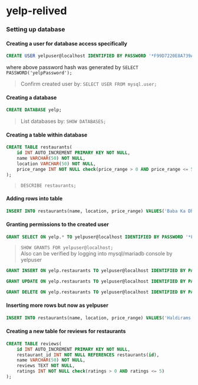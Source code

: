 # yelp-relived

### Setting up database
#### Creating a user for database access specifically
```sql
CREATE USER yelpuser@localhost IDENTIFIED BY PASSWORD '*F99D7220E8A739AB281D53045C98467445CE4DBE';
```
where above password hash was generated by `SELECT PASSWORD('yelpPassword');`

>Confirm created user by: `SELECT USER FROM mysql.user;`

#### Creating a database
```sql
CREATE DATABASE yelp;
```
>List databases by: `SHOW DATABASES;`

#### Creating a table within database
```sql
CREATE TABLE restaurants(
    id INT AUTO_INCREMENT PRIMARY KEY NOT NULL,
    name VARCHAR(50) NOT NULL,
    location VARCHAR(50) NOT NULL,
    price_range INT NOT NULL check(price_range > 0 AND price_range <= 5)
);
```
>`DESCRIBE restaurants;`

#### Adding rows into table
```sql
INSERT INTO restaurants(name, location, price_range) VALUES('Baba Ka Dhaba', 'Delhi', 1); --By root user
```
#### Granting permissions to the created user
```sql
GRANT SELECT ON yelp.* TO yelpuser@localhost IDENTIFIED BY PASSWORD '*F99D7220E8A739AB281D53045C98467445CE4DBE';--By root user
```
>`SHOW GRANTS FOR yelpuser@localhost;`  
>Also can be verified by logging into mysql/mariadb console by yelpuser

```sql
GRANT INSERT ON yelp.restaurants TO yelpuser@localhost IDENTIFIED BY PASSWORD '*F99D7220E8A739AB281D53045C98467445CE4DBE';
```
```sql
GRANT UPDATE ON yelp.restaurants TO yelpuser@localhost IDENTIFIED BY PASSWORD '*F99D7220E8A739AB281D53045C98467445CE4DBE';
```
```sql
GRANT DELETE ON yelp.restaurants TO yelpuser@localhost IDENTIFIED BY PASSWORD '*F99D7220E8A739AB281D53045C98467445CE4DBE';
```

#### Inserting more rows but now as yelpuser
```sql
INSERT INTO restaurants(name, location, price_range) VALUES('Haldirams', 'Delhi', 4);
```
#### Creating a new table for reviews for restaurants
```sql
CREATE TABLE reviews(
    id INT AUTO_INCREMENT PRIMARY KEY NOT NULL,
    restaurant_id INT NOT NULL REFERENCES restaurants(id),
    name VARCHAR(50) NOT NULL,
    reviews TEXT NOT NULL,
    ratings INT NOT NULL check(ratings > 0 AND ratings <= 5)
);
```